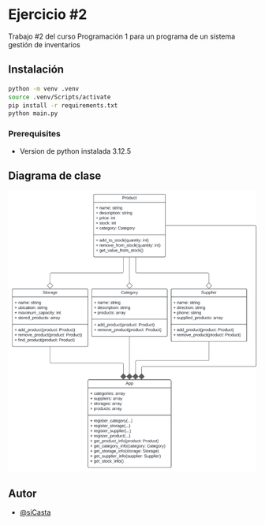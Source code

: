 # Ejercicio #2
Trabajo #2 del curso Programación 1 para un programa de un sistema gestión de inventarios

## Instalación

```bash
python -m venv .venv
source .venv/Scripts/activate
pip install -r requirements.txt
python main.py
```

### Prerequisites

- Version de python instalada 3.12.5

## Diagrama de clase

![CLass diagram](./docs/diagrama_ejercicio_2.svg)

## Autor
- [@siCasta](https://github.com/siCasta)
